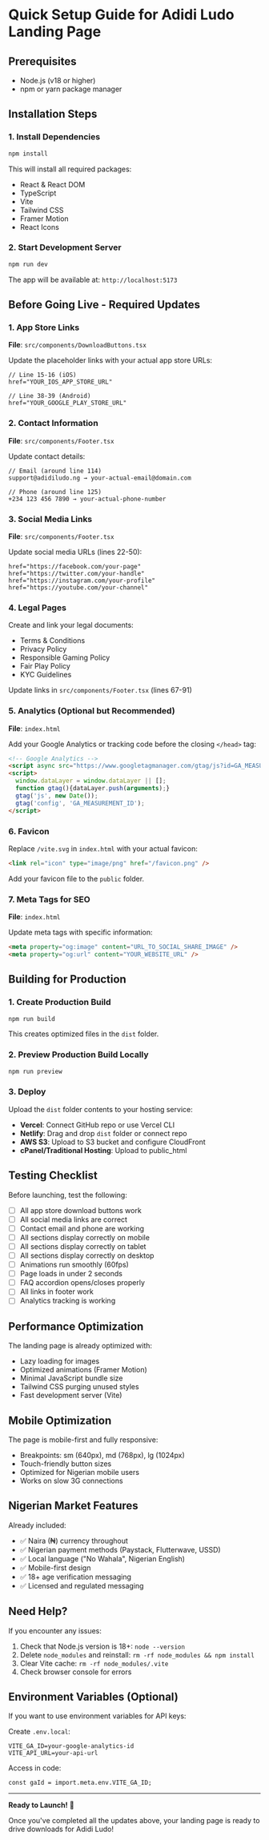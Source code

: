 # Quick Setup Guide for Adidi Ludo Landing Page

## Prerequisites

- Node.js (v18 or higher)
- npm or yarn package manager

## Installation Steps

### 1. Install Dependencies

```bash
npm install
```

This will install all required packages:
- React & React DOM
- TypeScript
- Vite
- Tailwind CSS
- Framer Motion
- React Icons

### 2. Start Development Server

```bash
npm run dev
```

The app will be available at: `http://localhost:5173`

## Before Going Live - Required Updates

### 1. App Store Links

**File**: `src/components/DownloadButtons.tsx`

Update the placeholder links with your actual app store URLs:

```tsx
// Line 15-16 (iOS)
href="YOUR_IOS_APP_STORE_URL"

// Line 38-39 (Android)
href="YOUR_GOOGLE_PLAY_STORE_URL"
```

### 2. Contact Information

**File**: `src/components/Footer.tsx`

Update contact details:

```tsx
// Email (around line 114)
support@adidiludo.ng → your-actual-email@domain.com

// Phone (around line 125)
+234 123 456 7890 → your-actual-phone-number
```

### 3. Social Media Links

**File**: `src/components/Footer.tsx`

Update social media URLs (lines 22-50):

```tsx
href="https://facebook.com/your-page"
href="https://twitter.com/your-handle"
href="https://instagram.com/your-profile"
href="https://youtube.com/your-channel"
```

### 4. Legal Pages

Create and link your legal documents:
- Terms & Conditions
- Privacy Policy
- Responsible Gaming Policy
- Fair Play Policy
- KYC Guidelines

Update links in `src/components/Footer.tsx` (lines 67-91)

### 5. Analytics (Optional but Recommended)

**File**: `index.html`

Add your Google Analytics or tracking code before the closing `</head>` tag:

```html
<!-- Google Analytics -->
<script async src="https://www.googletagmanager.com/gtag/js?id=GA_MEASUREMENT_ID"></script>
<script>
  window.dataLayer = window.dataLayer || [];
  function gtag(){dataLayer.push(arguments);}
  gtag('js', new Date());
  gtag('config', 'GA_MEASUREMENT_ID');
</script>
```

### 6. Favicon

Replace `/vite.svg` in `index.html` with your actual favicon:

```html
<link rel="icon" type="image/png" href="/favicon.png" />
```

Add your favicon file to the `public` folder.

### 7. Meta Tags for SEO

**File**: `index.html`

Update meta tags with specific information:

```html
<meta property="og:image" content="URL_TO_SOCIAL_SHARE_IMAGE" />
<meta property="og:url" content="YOUR_WEBSITE_URL" />
```

## Building for Production

### 1. Create Production Build

```bash
npm run build
```

This creates optimized files in the `dist` folder.

### 2. Preview Production Build Locally

```bash
npm run preview
```

### 3. Deploy

Upload the `dist` folder contents to your hosting service:

- **Vercel**: Connect GitHub repo or use Vercel CLI
- **Netlify**: Drag and drop `dist` folder or connect repo
- **AWS S3**: Upload to S3 bucket and configure CloudFront
- **cPanel/Traditional Hosting**: Upload to public_html

## Testing Checklist

Before launching, test the following:

- [ ] All app store download buttons work
- [ ] All social media links are correct
- [ ] Contact email and phone are working
- [ ] All sections display correctly on mobile
- [ ] All sections display correctly on tablet
- [ ] All sections display correctly on desktop
- [ ] Animations run smoothly (60fps)
- [ ] Page loads in under 2 seconds
- [ ] FAQ accordion opens/closes properly
- [ ] All links in footer work
- [ ] Analytics tracking is working

## Performance Optimization

The landing page is already optimized with:

- Lazy loading for images
- Optimized animations (Framer Motion)
- Minimal JavaScript bundle size
- Tailwind CSS purging unused styles
- Fast development server (Vite)

## Mobile Optimization

The page is mobile-first and fully responsive:

- Breakpoints: sm (640px), md (768px), lg (1024px)
- Touch-friendly button sizes
- Optimized for Nigerian mobile users
- Works on slow 3G connections

## Nigerian Market Features

Already included:
- ✅ Naira (₦) currency throughout
- ✅ Nigerian payment methods (Paystack, Flutterwave, USSD)
- ✅ Local language ("No Wahala", Nigerian English)
- ✅ Mobile-first design
- ✅ 18+ age verification messaging
- ✅ Licensed and regulated messaging

## Need Help?

If you encounter any issues:

1. Check that Node.js version is 18+: `node --version`
2. Delete `node_modules` and reinstall: `rm -rf node_modules && npm install`
3. Clear Vite cache: `rm -rf node_modules/.vite`
4. Check browser console for errors

## Environment Variables (Optional)

If you want to use environment variables for API keys:

Create `.env.local`:

```
VITE_GA_ID=your-google-analytics-id
VITE_API_URL=your-api-url
```

Access in code:

```tsx
const gaId = import.meta.env.VITE_GA_ID;
```

---

**Ready to Launch!** 🚀

Once you've completed all the updates above, your landing page is ready to drive downloads for Adidi Ludo!
